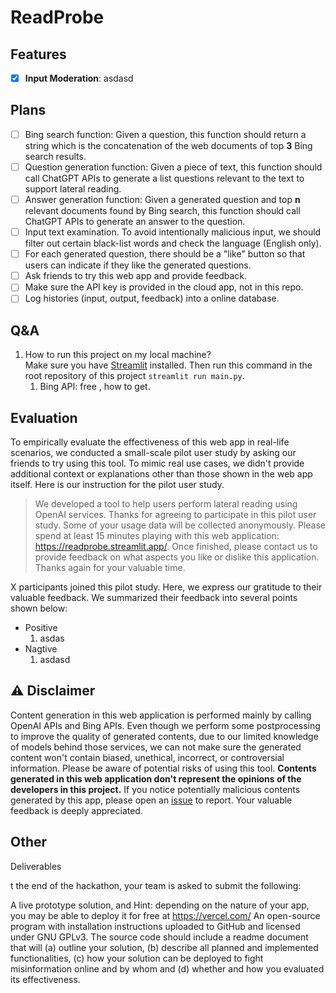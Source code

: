 # ReadProbe

## Features

- [x] **Input Moderation**: asdasd

## Plans
- [ ] Bing search function: Given a question, 
this function should return a string which is the concatenation of the web
documents of top **3** Bing search results.
- [ ] Question generation function: Given a piece of text, this function
should call ChatGPT APIs to generate a list questions relevant to the text
to support lateral reading.
- [ ] Answer generation function: Given a generated question and top **n**
relevant documents found by Bing search, this function should call ChatGPT
APIs to generate an answer to the question.
- [ ] Input text examination. To avoid intentionally malicious input,
we should filter out certain black-list words and check the language 
(English only).
- [ ] For each generated question, there should be a "like" button so that
users can indicate if they like the generated questions.
- [ ] Ask friends to try this web app and provide feedback.
- [ ] Make sure the API key is provided in the cloud app, not in this repo.
- [ ] Log histories (input, output, feedback) into a online database.

## Q&A
1. How to run this project on my local machine? \
Make sure you have [Streamlit](https://streamlit.io/) installed. 
Then run this command in the root repository of this project 
`streamlit run main.py`. 
   1. Bing API: free , how to get.


## Evaluation

To empirically evaluate the effectiveness of this web app in real-life scenarios,
we conducted a small-scale pilot user study by asking our friends to try using
this tool.
To mimic real use cases, we didn't provide additional context or explanations
other than those shown in the web app itself.
Here is our instruction for the pilot user study.
> We developed a tool to help users perform lateral reading 
> using OpenAI services. Thanks for agreeing to participate in
> this pilot user study. Some of your usage data will be collected 
> anonymously. Please spend at least 15 minutes playing with this web
> application: https://readprobe.streamlit.app/. Once finished, please
> contact us to provide feedback on what aspects you like or dislike this
> application. Thanks again for your valuable time.

X participants joined this pilot study. Here, we express our gratitude to
their valuable feedback. We summarized their feedback into several points
shown below:
- Positive
  1. asdas
- Nagtive
  1. asdasd



## :warning: Disclaimer

Content generation in this web application is performed mainly by calling
OpenAI APIs and Bing APIs. Even though we perform some postprocessing to
improve the quality of generated contents, due to our limited knowledge of
models behind those services, we can not make sure the generated content won't
contain biased, unethical, incorrect, or controversial information.
Please be aware of potential risks of using this tool.
**Contents generated in this web application don't represent the opinions of the
developers in this project.**
If you notice potentially malicious contents generated by this app, please 
open an [issue](https://github.com/DakeZhang1998/ReadProbe/issues) 
to report. Your valuable feedback is deeply appreciated.

## Other

Deliverables

t the end of the hackathon, your team is asked to submit the following:

A live prototype solution, and
Hint: depending on the nature of your app, you may be able to deploy it for free at https://vercel.com/
An open-source program with installation instructions uploaded to GitHub and licensed under GNU GPLv3.
The source code should include a readme document that will (a) outline your solution, (b) describe all planned and implemented functionalities, (c) how your solution can be deployed to fight misinformation online and by whom and (d) whether and how you evaluated its effectiveness.